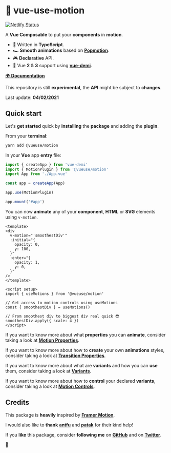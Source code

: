 # 🤹 vue-use-motion

[![Netlify Status](https://api.netlify.com/api/v1/badges/ab1db459-8420-4bc6-9fac-2bc247fa2385/deploy-status)](https://app.netlify.com/sites/vue-use-motion/deploys)

A **Vue Composable** to put your **components** in **motion**.

- 🧩 Written in **TypeScript**.
- 🏎 **Smooth animations** based on [**Popmotion**](https://popmotion.io/).
- 🎮 **Declarative** API.
- 🤟 Vue **2** & **3** support using [**vue-demi**](https://github.com/antfu/vue-demi).

[🌍 **Documentation**](https://vue-use-motion.netlify.app)

This repository is still **experimental**, the **API** might be subject to **changes**.

Last update: **04/02/2021**

## Quick start

Let's **get started** quick by **installing** the **package** and adding the **plugin**.

From your **terminal**:

```bash
yarn add @vueuse/motion
```

In your **Vue** app **entry** file:

```javascript
import { createApp } from 'vue-demi'
import { MotionPlugin } from '@vueuse/motion'
import App from './App.vue'

const app = createApp(App)

app.use(MotionPlugin)

app.mount('#app')
```

You can now **animate** any of your **component**, **HTML** or **SVG** elements using `v-motion`.

```vue
<template>
<div
  v-motion="'smoothestDiv'"
  :initial="{
    opacity: 0,
    y: 100,
  }"
  :enter="{
    opacity: 1,
    y: 0,
  }"
/>
</template>

<script setup>
import { useMotions } from '@vueuse/motion'

// Get access to motion controls using useMotions
const { smoothestDiv } = useMotions()

// From smoothest div to biggest div real quick 😎
smoothestDiv.apply({ scale: 4 })
</script>
```

If you want to know more about what **properties** you can **animate**, consider taking a look at [**Motion Properties**](https://vue-use-motion.netlify.app/motion-properties).

If you want to know more about how to **create** your own **animations** styles, consider taking a look at [**Transition Properties**](https://vue-use-motion.netlify.app/transition-properties).

If you want to know more about what are **variants** and how you can **use** them, consider taking a look at [**Variants**](https://vue-use-motion.netlify.app/variants).

If you want to know more about how to **control** your declared **variants**, consider taking a look at [**Motion Controls**](https://vue-use-motion.netlify.app/motion-controls).

## Credits

This package is **heavily** inspired by [**Framer Motion**](https://www.framer.com/motion/).

I would also like to **thank** [**antfu**](https://github.com/antfu) and [**patak**](https://twitter.com/patak_js) for their kind help!

If you **like** this package, consider **following me** on [**GitHub**](https://github.com/Tahul) and on [**Twitter**](https://twitter.com/yaeeelglx).

👋
